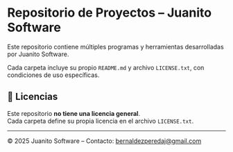 # Repositorio de Proyectos – Juanito Software

Este repositorio contiene múltiples programas y herramientas desarrolladas por Juanito Software.

Cada carpeta incluye su propio `README.md` y archivo `LICENSE.txt`, con condiciones de uso específicas.


## 📜 Licencias

Este repositorio **no tiene una licencia general**.  
Cada carpeta define su propia licencia en el archivo `LICENSE.txt`.

---

© 2025 Juanito Software – Contacto: bernaldezperedaj@gmail.com
